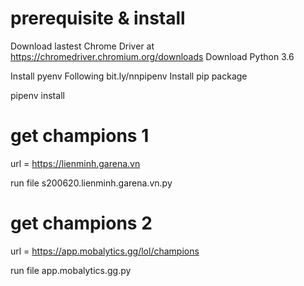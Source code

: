 # prerequisite & install
Download lastest Chrome Driver at https://chromedriver.chromium.org/downloads
Download Python 3.6

Install pyenv Following bit.ly/nnpipenv
Install pip package

pipenv install

# get champions 1
url = https://lienminh.garena.vn 

run file s200620.lienminh.garena.vn.py

# get champions 2
url = https://app.mobalytics.gg/lol/champions

run file app.mobalytics.gg.py
